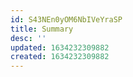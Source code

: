 ```yaml
---
id: S43NEn0yOM6NbIVeYraSP
title: Summary
desc: ''
updated: 1634232309882
created: 1634232309882
---
```


